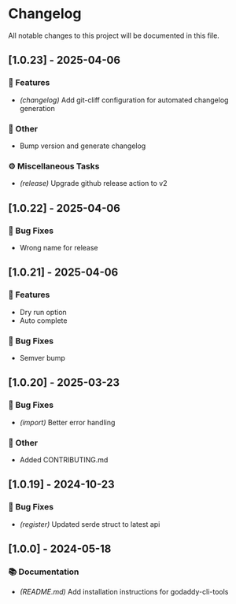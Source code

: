 # Changelog

All notable changes to this project will be documented in this file.

## [1.0.23] - 2025-04-06

### 🚀 Features

- *(changelog)* Add git-cliff configuration for automated changelog generation

### 💼 Other

- Bump version and generate changelog

### ⚙️ Miscellaneous Tasks

- *(release)* Upgrade github release action to v2

## [1.0.22] - 2025-04-06

### 🐛 Bug Fixes

- Wrong name for release

## [1.0.21] - 2025-04-06

### 🚀 Features

- Dry run option
- Auto complete

### 🐛 Bug Fixes

- Semver bump

## [1.0.20] - 2025-03-23

### 🐛 Bug Fixes

- *(import)* Better error handling

### 💼 Other

- Added CONTRIBUTING.md

## [1.0.19] - 2024-10-23

### 🐛 Bug Fixes

- *(register)* Updated serde struct to latest api

## [1.0.0] - 2024-05-18

### 📚 Documentation

- *(README.md)* Add installation instructions for godaddy-cli-tools

<!-- generated by git-cliff -->
